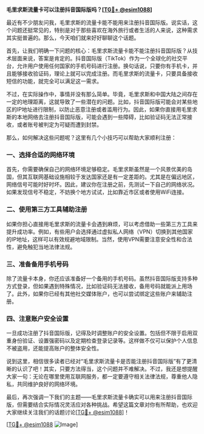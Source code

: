 **毛里求斯流量卡可以注册抖音国际版吗？[[TG💪+ @esim1088](https://t.me/s/esim1088)]**

最近有不少朋友问我，毛里求斯的流量卡能不能用来注册抖音国际版。说实话，这个问题还挺常见的，特别是对于那些喜欢在海外旅行或者生活的人来说，这种需求其实挺普遍的。那么，今天咱们就来好好聊聊这个话题。

首先，让我们明确一下问题的核心：毛里求斯流量卡能不能注册抖音国际版？从技术层面来说，答案是肯定的。抖音国际版（TikTok）作为一个全球化的社交平台，允许用户使用任何国家的手机号码进行注册。换句话说，只要你有手机卡，并且能够接收验证码，理论上就可以完成注册。而毛里求斯的流量卡，只要具备接收短信的功能，就完全可以满足这一需求。

不过，在实际操作中，事情并没有那么简单。毕竟，毛里求斯和中国大陆之间存在一定的地理距离，这就导致了一些潜在的问题。比如，抖音国际版可能会对某些地区的IP地址进行限制，以防止恶意注册或者滥用行为。因此，如果你直接用毛里求斯的本地网络去注册抖音国际版，可能会遇到一些障碍，比如验证码无法正常接收，或者账号被判定为可疑而遭到封禁。

那么，如何解决这些问题呢？这里有几个小技巧可以帮助大家顺利注册：

### 一、选择合适的网络环境

首先，你需要确保自己的网络环境足够稳定。毛里求斯虽然是一个风景优美的岛国，但其互联网基础设施相较于发达国家还是有一定差距的。尤其是在偏远地区，网络信号可能时好时坏。因此，建议你在注册之前，先测试一下自己的网络状况。如果发现信号不稳定，不妨换个地方试试，比如靠近市区或者使用WiFi连接。

### 二、使用第三方工具辅助注册

如果你担心直接用毛里求斯的流量卡会遇到麻烦，可以考虑借助一些第三方工具来提升成功率。例如，有些用户会选择通过虚拟私人网络（VPN）切换到其他国家的IP地址，这样可以有效规避地域限制。当然，使用VPN需要注意安全性和合法性，避免触犯当地法律法规。

### 三、准备备用手机号码

除了流量卡本身，你还应该准备好一个备用的手机号码。虽然抖音国际版支持多种方式登录，但如果遇到特殊情况，比如验证码无法接收，备用号码就能派上用场了。此外，如果你已经有其他社交媒体账户，也可以尝试绑定这些账户来辅助注册。

### 四、注意账户安全设置

一旦成功注册了抖音国际版，记得及时调整账户的安全设置。包括但不限于启用双重身份验证、设置强密码以及定期检查登录记录等。这样做不仅可以保护个人信息不被盗用，还能提高账户的整体安全性。

说到这里，相信很多读者已经对“毛里求斯流量卡是否能注册抖音国际版”有了更清晰的认识了吧！其实，只要方法得当，这个问题并不难解决。不过，我还是想提醒大家一句：无论在哪里使用互联网服务，都一定要遵守相关法律法规，尊重他人隐私，共同维护良好的网络环境。

最后，再次强调一下我们的主题——毛里求斯流量卡确实可以用来注册抖音国际版，但需要结合实际情况灵活应对各种挑战。希望这篇文章对你有所帮助，也欢迎大家继续关注我们的话题讨论[[TG💪+ @esim1088](https://t.me/s/esim1088)]！

[[TG💪+ @esim1088](https://t.me/s/esim1088) ![Image](https://i.postimg.cc/4NQfJmqS/Snipaste-2025-05-13-00-14-12.png)]